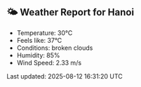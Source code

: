 <!-- WEATHER-START -->
## 🌤 Weather Report for Hanoi

- Temperature: 30°C
- Feels like: 37°C
- Conditions: broken clouds
- Humidity: 85%
- Wind Speed: 2.33 m/s

Last updated: 2025-08-12 16:31:20 UTC
<!-- WEATHER-END -->
